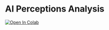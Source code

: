 # AI Perceptions Analysis
[![Open In Colab](https://colab.research.google.com/assets/colab-badge.svg)](https://colab.research.google.com/github/Abeer756/AI-Perceptions/blob/main/AI_RCode_Analysis.ipynb)
